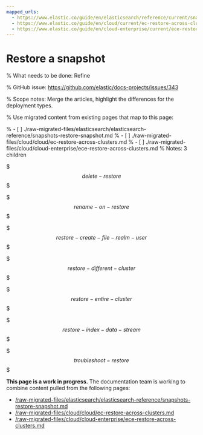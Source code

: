 ```yaml
---
mapped_urls:
  - https://www.elastic.co/guide/en/elasticsearch/reference/current/snapshots-restore-snapshot.html
  - https://www.elastic.co/guide/en/cloud/current/ec-restore-across-clusters.html
  - https://www.elastic.co/guide/en/cloud-enterprise/current/ece-restore-across-clusters.html
---
```


# Restore a snapshot

% What needs to be done: Refine

% GitHub issue: https://github.com/elastic/docs-projects/issues/343

% Scope notes: Merge the articles, highlight the differences for the deployment types.

% Use migrated content from existing pages that map to this page:

% - [ ] ./raw-migrated-files/elasticsearch/elasticsearch-reference/snapshots-restore-snapshot.md
% - [ ] ./raw-migrated-files/cloud/cloud/ec-restore-across-clusters.md
% - [ ] ./raw-migrated-files/cloud/cloud-enterprise/ece-restore-across-clusters.md
%      Notes: 3 children

$$$delete-restore$$$

$$$rename-on-restore$$$

$$$restore-create-file-realm-user$$$

$$$restore-different-cluster$$$

$$$restore-entire-cluster$$$

$$$restore-index-data-stream$$$

$$$troubleshoot-restore$$$

**This page is a work in progress.** The documentation team is working to combine content pulled from the following pages:

* [/raw-migrated-files/elasticsearch/elasticsearch-reference/snapshots-restore-snapshot.md](/raw-migrated-files/elasticsearch/elasticsearch-reference/snapshots-restore-snapshot.md)
* [/raw-migrated-files/cloud/cloud/ec-restore-across-clusters.md](/raw-migrated-files/cloud/cloud/ec-restore-across-clusters.md)
* [/raw-migrated-files/cloud/cloud-enterprise/ece-restore-across-clusters.md](/raw-migrated-files/cloud/cloud-enterprise/ece-restore-across-clusters.md)